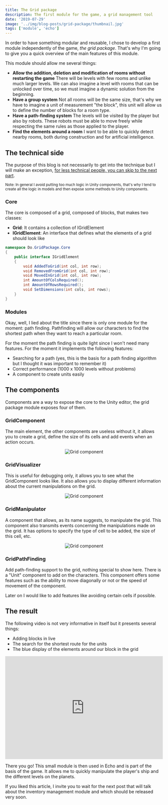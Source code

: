 ```yaml
---
title: The Grid package
description: The first module for the game, a grid management tool
date: '2019-07-29'
image: '../img/blog-posts/grid-package/thumbnail.jpg'
tags: ['module', 'echo']
---
```


In order to have something modular and reusable, I chose to develop a first module independently of the game, *the grid package*. That's why I'm going to give you a quick overview of the main features of this module.

This module should allow me several things:

- **Allow the addition, deletion and modification of rooms without restarting the game**
<span>There will be levels with few rooms and unlike much larger levels. We can also imagine a level with rooms that can be unlocked over time, so we must imagine a dynamic solution from the beginning.</span>
- **Have a group system**
<span>Not all rooms will be the same size, that's why we have to imagine a unit of measurement "the block", this unit will allow us to define the number of blocks for a room type.</span>
- **Have a path-finding system**
<span>The levels will be visited by the player but also by robots. These robots must be able to move freely while respecting the same rules as those applied to the player.</span>
- **Find the elements around a room**
<span>I want to be able to quickly detect nearby rooms, both during construction and for artificial intelligence.</span>

## The technical side
The purpose of this blog is not necessarily to get into the technique but I will make an exception, <u>for less technical people, you can skip to the next part</u>.

<small>Note: In general I avoid putting too much logic in Unity components, that's why I tend to create all the logic in models and then expose some methods to Unity components.</small>

### Core
The core is composed of a grid, composed of blocks, that makes two classes:
- **Grid**: It contains a collection of IGridElement
- **IGridElement**: An interface that defines what the elements of a grid should look like

```csharp
namespace Do.GridPackage.Core
{
    public interface IGridElement
    {
        void AddedToGrid(int col, int row);
        void RemovedFromGrid(int col, int row);
        void MovedInGrid(int col, int row);
        int AmountOfColsRequired();
        int AmountOfRowsRequired();
        void SetDimensions(int cols, int rows);
    }
}
```

### Modules
Okay, well, I lied about the title since there is only one module for the moment: path finding. Pathfinding will allow our characters to find the shortest path when they want to reach a particular room.

For the moment the path finding is quite light since I won't need many features. For the moment it implements the following features:
- Searching for a path (yes, this is the basis for a path finding algorithm but I thought it was important to remember it)
- Correct performance (1000 x 1000 levels without problems)
- A component to create units easily

## The components
Components are a way to expose the core to the Unity editor, the grid package module exposes four of them.

### GridComponent
The main element, the other components are useless without it, it allows you to create a grid, define the size of its cells and add events when an action occurs.

<center>

![Grid component](../../img/blog-posts/grid-package/grid-component.jpg)
</center>

### GridVisualizer
This is useful for debugging only, it allows you to see what the GridComponent looks like. It also allows you to display different information about the current manipulations on the grid.

<center>

![Grid component](../../img/blog-posts/grid-package/grid-visualizer.jpg)
</center>

### GridManipulator
A component that allows, as its name suggests, to manipulate the grid. This component also transmits events concerning the manipulations made on the grid. It has options to specify the type of cell to be added, the size of this cell, etc.

<center>

![Grid component](../../img/blog-posts/grid-package/grid-manipulator.jpg)
</center>

### GridPathFinding
Add path-finding support to the grid, nothing special to show here. There is a "Unit" component to add on the characters. This component offers some features such as the ability to move diagonally or not or the speed of movement of the component.

Later on I would like to add features like avoiding certain cells if possible.

## The result
The following video is not very informative in itself but it presents several things:
- Adding blocks in live
- The search for the shortest route for the units
- The blue display of the elements around our block in the grid

<div class="iframe" style='position:relative; padding-bottom:calc(56.25% + 44px)'><iframe src='https://gfycat.com/ifr/BowedGrimKitten' frameBorder='0' scrolling='no' width='100%' height='100%' style='position:absolute;top:0;left:0;' allowfullscreen></iframe></div><p></p>

There you go! This small module is then used in Echo and is part of the basis of the game. It allows me to quickly manipulate the player's ship and the different levels on the planets.

If you liked this article, I invite you to wait for the next post that will talk about the inventory management module and which should be released very soon.
